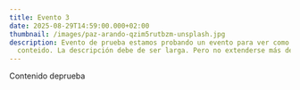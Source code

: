 ```yaml
---
title: Evento 3
date: 2025-08-29T14:59:00.000+02:00
thumbnail: /images/paz-arando-qzim5rutbzm-unsplash.jpg
description: Evento de prueba estamos probando un evento para ver como se ve su
  conteido. La descripción debe de ser larga. Pero no extenderse más de 3 línea.
---
```

Contenido deprueba
